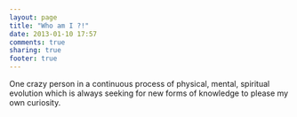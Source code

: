 ```yaml
---
layout: page
title: "Who am I ?!"
date: 2013-01-10 17:57
comments: true
sharing: true
footer: true
---
```


One crazy person in a continuous process of physical, mental, spiritual evolution which is always seeking for new forms of knowledge to please my own curiosity.
